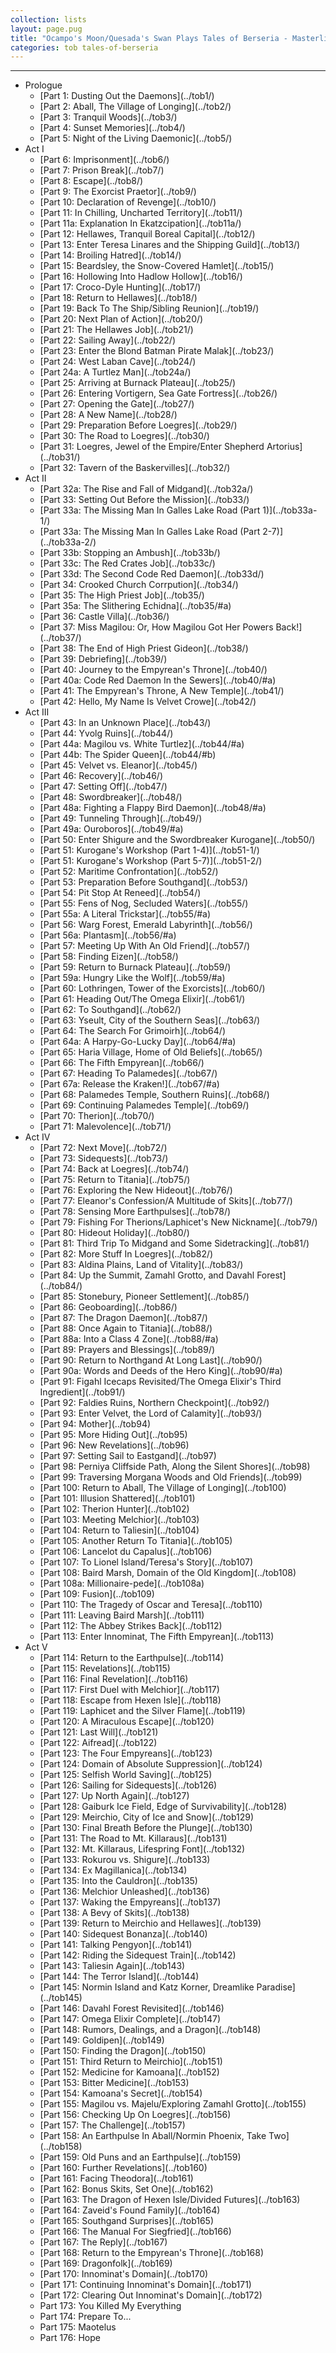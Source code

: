 ```yaml
---
collection: lists
layout: page.pug
title: "Ocampo's Moon/Quesada's Swan Plays Tales of Berseria - Masterlist"
categories: tob tales-of-berseria
---
```


---
<ul class="section-wrapper">
	<li><span class="section-no">Prologue</span>
		<ul class="masterlink-wrapper">
			<li>[Part 1: Dusting Out the Daemons](../tob1/)</li>
			<li>[Part 2: Aball, The Village of Longing](../tob2/)</li>
			<li>[Part 3: Tranquil Woods](../tob3/)</li>
			<li>[Part 4: Sunset Memories](../tob4/)</li>
			<li>[Part 5: Night of the Living Daemonic](../tob5/)</li>
		</ul>
	</li>
	<li><span class="section-no">Act I</span>
		<ul class="masterlink-wrapper">
			<li>[Part 6: Imprisonment](../tob6/)</li>
			<li>[Part 7: Prison Break](../tob7/)</li>
			<li>[Part 8: Escape](../tob8/)</li>
			<li>[Part 9: The Exorcist Praetor](../tob9/)</li>
			<li>[Part 10: Declaration of Revenge](../tob10/)</li>
			<li>[Part 11: In Chilling, Uncharted Territory](../tob11/)</li>
			<li>[Part 11a: Explanation In Ekatzcipation](../tob11a/)</li>
			<li>[Part 12: Hellawes, Tranquil Boreal Capital](../tob12/)</li>
			<li>[Part 13: Enter Teresa Linares and the Shipping Guild](../tob13/)</li>
			<li>[Part 14: Broiling Hatred](../tob14/)</li>
			<li>[Part 15: Beardsley, the Snow-Covered Hamlet](../tob15/)</li>
			<li>[Part 16: Hollowing Into Hadlow Hollow](../tob16/)</li>
			<li>[Part 17: Croco-Dyle Hunting](../tob17/)</li>
			<li>[Part 18: Return to Hellawes](../tob18/)</li>
			<li>[Part 19: Back To The Ship/Sibling Reunion](../tob19/)</li>
			<li>[Part 20: Next Plan of Action](../tob20/)</li>
			<li>[Part 21: The Hellawes Job](../tob21/)</li>
			<li>[Part 22: Sailing Away](../tob22/)</li>
			<li>[Part 23: Enter the Blond Batman Pirate Malak](../tob23/)</li>
			<li>[Part 24: West Laban Cave](../tob24/)</li>
			<li>[Part 24a: A Turtlez Man](../tob24a/)</li>
			<li>[Part 25: Arriving at Burnack Plateau](../tob25/)</li>
			<li>[Part 26: Entering Vortigern, Sea Gate Fortress](../tob26/)</li>
			<li>[Part 27: Opening the Gate](../tob27/)</li>
			<li>[Part 28: A New Name](../tob28/)</li>
			<li>[Part 29: Preparation Before Loegres](../tob29/)</li>
			<li>[Part 30: The Road to Loegres](../tob30/)</li>
			<li>[Part 31: Loegres, Jewel of the Empire/Enter Shepherd Artorius](../tob31/)</li>
			<li>[Part 32: Tavern of the Baskervilles](../tob32/)</li>
		</ul>
	</li>
	<li><span class="section-no">Act II</span>
		<ul class="masterlink-wrapper">
			<li>[Part 32a: The Rise and Fall of Midgand](../tob32a/)</li>
			<li>[Part 33: Setting Out Before the Mission](../tob33/)</li>
			<li>[Part 33a: The Missing Man In Galles Lake Road (Part 1)](../tob33a-1/)</li>
			<li>[Part 33a: The Missing Man In Galles Lake Road (Part 2-7)](../tob33a-2/)</li>
			<li>[Part 33b: Stopping an Ambush](../tob33b/)</li>
			<li>[Part 33c: The Red Crates Job](../tob33c/)</li>
			<li>[Part 33d: The Second Code Red Daemon](../tob33d/)</li>
			<li>[Part 34: Crooked Church Corrpution](../tob34/)</li>
			<li>[Part 35: The High Priest Job](../tob35/)</li>
			<li>[Part 35a: The Slithering Echidna](../tob35/#a)</li>
			<li>[Part 36: Castle Villa](../tob36/)</li>
			<li>[Part 37: Miss Magilou: Or, How Magilou Got Her Powers Back!](../tob37/)</li>
			<li>[Part 38: The End of High Priest Gideon](../tob38/)</li>
			<li>[Part 39: Debriefing](../tob39/)</li>
			<li>[Part 40: Journey to the Empyrean's Throne](../tob40/)</li>
			<li>[Part 40a: Code Red Daemon In the Sewers](../tob40/#a)</li>
			<li>[Part 41: The Empyrean's Throne, A New Temple](../tob41/)</li>
			<li>[Part 42: Hello, My Name Is Velvet Crowe](../tob42/)</li>
		</ul>
	</li>
	<li><span class="section-no">Act III</span>
		<ul class="masterlink-wrapper">
			<li>[Part 43: In an Unknown Place](../tob43/)</li>
			<li>[Part 44: Yvolg Ruins](../tob44/)</li>
			<li>[Part 44a: Magilou vs. White Turtlez](../tob44/#a)</li>
			<li>[Part 44b: The Spider Queen](../tob44/#b)</li>
			<li>[Part 45: Velvet vs. Eleanor](../tob45/)</li>
			<li>[Part 46: Recovery](../tob46/)</li>
			<li>[Part 47: Setting Off](../tob47/)</li>
			<li>[Part 48: Swordbreaker](../tob48/)</li>
			<li>[Part 48a: Fighting a Flappy Bird Daemon](../tob48/#a)</li>
			<li>[Part 49: Tunneling Through](../tob49/)</li>
			<li>[Part 49a: Ouroboros](../tob49/#a)</li>
			<li>[Part 50: Enter Shigure and the Swordbreaker Kurogane](../tob50/)</li>
			<li>[Part 51: Kurogane's Workshop (Part 1-4)](../tob51-1/)</li>
			<li>[Part 51: Kurogane's Workshop (Part 5-7)](../tob51-2/)
			<li>[Part 52: Maritime Confrontation](../tob52/)</li>
			<li>[Part 53: Preparation Before Southgand](../tob53/)</li>
			<li>[Part 54: Pit Stop At Reneed](../tob54/)</li>
			<li>[Part 55: Fens of Nog, Secluded Waters](../tob55/)</li>
			<li>[Part 55a: A Literal Trickstar](../tob55/#a)</li>
			<li>[Part 56: Warg Forest, Emerald Labyrinth](../tob56/)</li>
			<li>[Part 56a: Plantasm](../tob56/#a)</li>
			<li>[Part 57: Meeting Up With An Old Friend](../tob57/)</li>
			<li>[Part 58: Finding Eizen](../tob58/)</li>
			<li>[Part 59: Return to Burnack Plateau](../tob59/)</li>
			<li>[Part 59a: Hungry Like the Wolf](../tob59/#a)</li>
			<li>[Part 60: Lothringen, Tower of the Exorcists](../tob60/)</li>
			<li>[Part 61: Heading Out/The Omega Elixir](../tob61/)</li>
			<li>[Part 62: To Southgand](../tob62/)</li>
			<li>[Part 63: Yseult, City of the Southern Seas](../tob63/)</li>
			<li>[Part 64: The Search For Grimoirh](../tob64/)</li>
			<li>[Part 64a: A Harpy-Go-Lucky Day](../tob64/#a)</li>
			<li>[Part 65: Haria Village, Home of Old Beliefs](../tob65/)</li>
			<li>[Part 66: The Fifth Empyrean](../tob66/)</li>
			<li>[Part 67: Heading To Palamedes](../tob67/)</li>
			<li>[Part 67a: Release the Kraken!](../tob67/#a)</li>
			<li>[Part 68: Palamedes Temple, Southern Ruins](../tob68/)</li>
			<li>[Part 69: Continuing Palamedes Temple](../tob69/)</li>
			<li>[Part 70: Therion](../tob70/)</li>
			<li>[Part 71: Malevolence](../tob71/)</li>
		</ul>
	</li>
	<li><span class="section-no">Act IV</span>
		<ul class="masterlink-wrapper">
			<li>[Part 72: Next Move](../tob72/)</li>
			<li>[Part 73: Sidequests](../tob73/)</li>
			<li>[Part 74: Back at Loegres](../tob74/)</li>
			<li>[Part 75: Return to Titania](../tob75/)</li>
			<li>[Part 76: Exploring the New Hideout](../tob76/)</li>
			<li>[Part 77: Eleanor's Confession/A Multitude of Skits](../tob77/)</li>
			<li>[Part 78: Sensing More Earthpulses](../tob78/)</li>
			<li>[Part 79: Fishing For Therions/Laphicet's New Nickname](../tob79/)</li>
			<li>[Part 80: Hideout Holiday](../tob80/)</li>
			<li>[Part 81: Third Trip To Midgand and Some Sidetracking](../tob81/)</li>
			<li>[Part 82: More Stuff In Loegres](../tob82/)</li>
			<li>[Part 83: Aldina Plains, Land of Vitality](../tob83/)</li>
			<li>[Part 84: Up the Summit, Zamahl Grotto, and Davahl Forest](../tob84/)</li>
			<li>[Part 85: Stonebury, Pioneer Settlement](../tob85/)</li>
			<li>[Part 86: Geoboarding](../tob86/)</li>
			<li>[Part 87: The Dragon Daemon](../tob87/)</li>
			<li>[Part 88: Once Again to Titania](../tob88/)</li>
			<li>[Part 88a: Into a Class 4 Zone](../tob88/#a)</li>
			<li>[Part 89: Prayers and Blessings](../tob89/)</li>
			<li>[Part 90: Return to Northgand At Long Last](../tob90/)</li>
			<li>[Part 90a: Words and Deeds of the Hero King](../tob90/#a)</li>
			<li>[Part 91: Figahl Icecaps Revisited/The Omega Elixir's Third Ingredient](../tob91/)</li>
			<li>[Part 92: Faldies Ruins, Northern Checkpoint](../tob92/)</li>
			<li>[Part 93: Enter Velvet, the Lord of Calamity](../tob93/)</li>
			<li>[Part 94: Mother](../tob94)</li>
			<li>[Part 95: More Hiding Out](../tob95)</li>
			<li>[Part 96: New Revelations](../tob96)</li>
			<li>[Part 97: Setting Sail to Eastgand](../tob97)</li>
			<li>[Part 98: Perniya Cliffside Path, Along the Silent Shores](../tob98)</li>
			<li>[Part 99: Traversing Morgana Woods and Old Friends](../tob99)</li>
			<li>[Part 100: Return to Aball, The Village of Longing](../tob100)</li>
			<li>[Part 101: Illusion Shattered](../tob101)</li>
			<li>[Part 102: Therion Hunter](../tob102)</li>
			<li>[Part 103: Meeting Melchior](../tob103)</li>
			<li>[Part 104: Return to Taliesin](../tob104)</li>
			<li>[Part 105: Another Return To Titania](../tob105)</li>
			<li>[Part 106: Lancelot du Capalus](../tob106)</li>
			<li>[Part 107: To Lionel Island/Teresa's Story](../tob107)</li>
			<li>[Part 108: Baird Marsh, Domain of the Old Kingdom](../tob108)</li>
			<li>[Part 108a: Millionaire-pede](../tob108a)</li>
			<li>[Part 109: Fusion](../tob109)</li>
			<li>[Part 110: The Tragedy of Oscar and Teresa](../tob110)</li>
			<li>[Part 111: Leaving Baird Marsh](../tob111)</li>
			<li>[Part 112: The Abbey Strikes Back](../tob112)</li>
			<li>[Part 113: Enter Innominat, The Fifth Empyrean](../tob113)</li>
		</ul>
	</li>
	<li><span class="section-no">Act V</span>
		<ul class="masterlink-wrapper">
			<li>[Part 114: Return to the Earthpulse](../tob114)</li>
			<li>[Part 115: Revelations](../tob115)</li>
			<li>[Part 116: Final Revelation](../tob116)</li>
			<li>[Part 117: First Duel with Melchior](../tob117)</li>
			<li>[Part 118: Escape from Hexen Isle](../tob118)</li>
			<li>[Part 119: Laphicet and the Silver Flame](../tob119)</li>
			<li>[Part 120: A Miraculous Escape](../tob120)</li>
			<li>[Part 121: Last Will](../tob121)</li>
			<li>[Part 122: Aifread](../tob122)</li>
			<li>[Part 123: The Four Empyreans](../tob123)</li>
			<li>[Part 124: Domain of Absolute Suppression](../tob124)</li>
			<li>[Part 125: Selfish World Saving](../tob125)</li>
			<li>[Part 126: Sailing for Sidequests](../tob126)</li>
			<li>[Part 127: Up North Again](../tob127)</li>
			<li>[Part 128: Gaiburk Ice Field, Edge of Survivability](../tob128)</li>
			<li>[Part 129: Meirchio, City of Ice and Snow](../tob129)</li>
			<li>[Part 130: Final Breath Before the Plunge](../tob130)</li>
			<li>[Part 131: The Road to Mt. Killaraus](../tob131)</li>
			<li>[Part 132: Mt. Killaraus, Lifespring Font](../tob132)</li>
			<li>[Part 133: Rokurou vs. Shigure](../tob133)</li>
			<li>[Part 134: Ex Magillanica](../tob134)</li>
			<li>[Part 135: Into the Cauldron](../tob135)</li>
			<li>[Part 136: Melchior Unleashed](../tob136)</li>
			<li>[Part 137: Waking the Empyreans](../tob137)</li>
			<li>[Part 138: A Bevy of Skits](../tob138)</li>
			<li>[Part 139: Return to Meirchio and Hellawes](../tob139)</li>
			<li>[Part 140: Sidequest Bonanza](../tob140)</li>
			<li>[Part 141: Talking Pengyon](../tob141)</li>
			<li>[Part 142: Riding the Sidequest Train](../tob142)</li>
			<li>[Part 143: Taliesin Again](../tob143)</li>
			<li>[Part 144: The Terror Island](../tob144)</li>
			<li>[Part 145: Normin Island and Katz Korner, Dreamlike Paradise](../tob145)</li>
			<li>[Part 146: Davahl Forest Revisited](../tob146)</li>
			<li>[Part 147: Omega Elixir Complete](../tob147)</li>
			<li>[Part 148: Rumors, Dealings, and a Dragon](../tob148)</li>
			<li>[Part 149: Goldipen](../tob149)</li>
			<li>[Part 150: Finding the Dragon](../tob150)</li>
			<li>[Part 151: Third Return to Meirchio](../tob151)</li>
			<li>[Part 152: Medicine for Kamoana](../tob152)</li>
			<li>[Part 153: Bitter Medicine](../tob153)</li>
			<li>[Part 154: Kamoana's Secret](../tob154)</li>
			<li>[Part 155: Magilou vs. Majelu/Exploring Zamahl Grotto](../tob155)</li>
			<li>[Part 156: Checking Up On Loegres](../tob156)</li>
			<li>[Part 157: The Challenge](../tob157)</li>
			<li>[Part 158: An Earthpulse In Aball/Normin Phoenix, Take Two](../tob158)</li>
			<li>[Part 159: Old Puns and an Earthpulse](../tob159)</li>
			<li>[Part 160: Further Revelations](../tob160)</li>
			<li>[Part 161: Facing Theodora](../tob161)</li>
			<li>[Part 162: Bonus Skits, Set One](../tob162)</li>
			<li>[Part 163: The Dragon of Hexen Isle/Divided Futures](../tob163)</li>
			<li>[Part 164: Zaveid's Found Family](../tob164)</li>
			<li>[Part 165: Southgand Surprises](../tob165)</li>
			<li>[Part 166: The Manual For Siegfried](../tob166)</li>
			<li>[Part 167: The Reply](../tob167)</li>
			<li>[Part 168: Return to the Empyrean's Throne](../tob168)</li>
			<li>[Part 169: Dragonfolk](../tob169)</li>
			<li>[Part 170: Innominat's Domain](../tob170)</li>
			<li>[Part 171: Continuing Innominat's Domain](../tob171)</li>
			<li>[Part 172: Clearing Out Innominat's Domain](../tob172)</li>
			<li>Part 173: You Killed My Everything</li>
			<li>Part 174: Prepare To...</li>
			<li>Part 175: Maotelus</li>
			<li>Part 176: Hope</li>
		</ul>
	</li>
</ul>